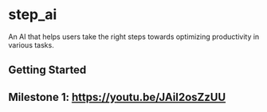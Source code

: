 # step_ai

An AI that helps users take the right steps towards optimizing productivity in various tasks.

## Getting Started

## Milestone 1: https://youtu.be/JAiI2osZzUU
